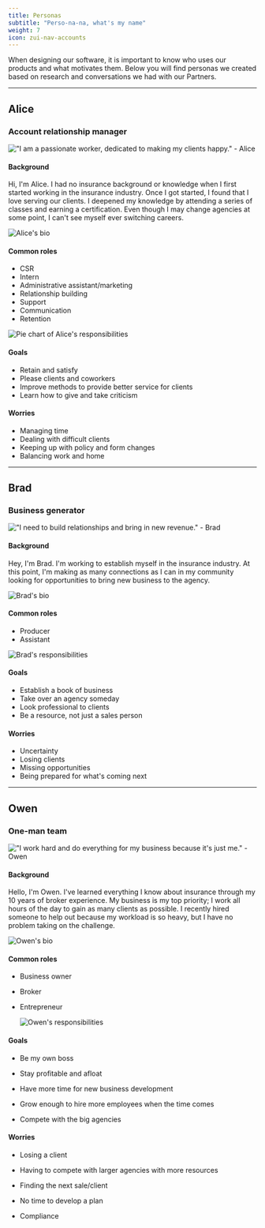 ```yaml
---
title: Personas
subtitle: "Perso-na-na, what's my name"
weight: 7
icon: zui-nav-accounts
---
```


When designing our software, it is important to know who uses our products and what motivates them. Below you will find personas we created based on research and conversations we had with our Partners.

<hr>

## Alice

### Account relationship manager

!["I am a passionate worker, dedicated to making my clients happy." - Alice](/images/personas/alice-banner.png)

<Grid>

<GridCol col="span-4">

#### Background

Hi, I'm Alice. I had no insurance background or knowledge when I first started working in the insurance industry. Once I got started, I found that I love serving our clients. I deepened my knowledge by attending a series of classes and earning a certification. Even though I may change agencies at some point, I can't see myself ever switching careers.

</GridCol>

<GridCol col="span-8">

![Alice's bio](/images/personas/alice-icons.png)

</GridCol>

<GridCol col="span-4">

#### Common roles

- CSR
- Intern 
- Administrative assistant/marketing
- Relationship building
- Support
- Communication
- Retention

</GridCol>

<GridCol col="span-8">

  ![Pie chart of Alice's responsibilities](/images/personas/alice-graph.png)

</GridCol>

<GridCol col="span-6">

#### Goals

- Retain and satisfy
- Please clients and coworkers
- Improve methods to provide better service for clients
- Learn how to give and take criticism

</GridCol>

<GridCol col="span-6">

#### Worries

- Managing time
- Dealing with difficult clients
- Keeping up with policy and form changes
- Balancing work and home

</GridCol>

</Grid>

<hr>

## Brad

### Business generator

!["I need to build relationships and bring in new revenue." - Brad](/images/personas/brad-banner.png)

<Grid>

<GridCol col="span-4">

#### Background

Hey, I'm Brad. I'm working to establish myself in the insurance industry. At this point, I'm making as many connections as I can in my community looking for opportunities to bring new business to the agency.

</GridCol>

<GridCol col="span-8">

![Brad's bio](/images/personas/brad-icons.png)

</GridCol>

<GridCol col="span-4">

#### Common roles

- Producer
- Assistant

</GridCol>

<GridCol col="span-8">

  ![Brad's responsibilities](/images/personas/brad-graph.png)

</GridCol>

<GridCol col="span-6">

#### Goals

- Establish a book of business
- Take over an agency someday
- Look professional to clients
- Be a resource, not just a sales person

</GridCol>

<GridCol col="span-6">

#### Worries

- Uncertainty
- Losing clients
- Missing opportunities
- Being prepared for what's coming next

</GridCol>

</Grid>

<hr>

## Owen

### One-man team

!["I work hard and do everything for my business because it's just me." - Owen](/images/personas/owen-banner.png)

<Grid>

<GridCol col="span-4">

#### Background

Hello, I'm Owen. I've learned everything I know about insurance through my 10 years of broker experience. My business is my top priority; I work all hours of the day to gain as many clients as possible. I recently hired someone to help out because my workload is so heavy, but I have no problem taking on the challenge.

</GridCol>

<GridCol col="span-8">

![Owen's bio](/images/personas/owen-icons.png)

</GridCol>

<GridCol col="span-4">

#### Common roles

- Business owner
- Broker
- Entrepreneur

  </GridCol>

  <GridCol col="span-8">

  ![Owen's responsibilities](/images/personas/owen-graph.png)

  </GridCol>

  <GridCol col="span-6">

#### Goals

- Be my own boss
- Stay profitable and afloat
- Have more time for new business development
- Grow enough to hire more employees when the time comes
- Compete with the big agencies

  </GridCol> 

  <GridCol col="span-6">

#### Worries

- Losing a client
- Having to compete with larger agencies with more resources
- Finding the next sale/client
- No time to develop a plan
- Compliance

  </GridCol>

  </Grid>
